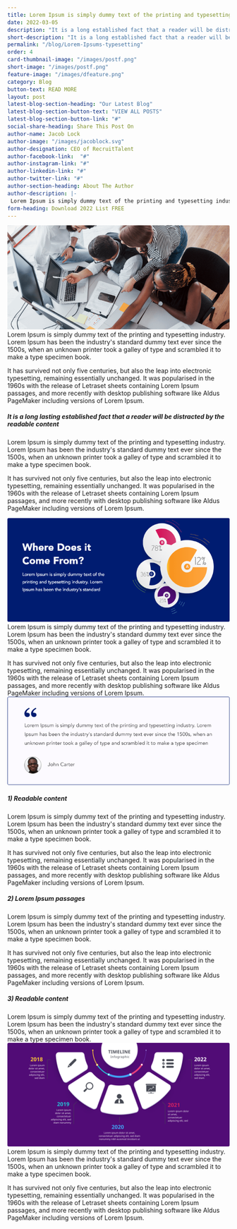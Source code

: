 ```yaml
---
title: Lorem Ipsum is simply dummy text of the printing and typesetting
date: 2022-03-05
description: "It is a long established fact that a reader will be distracted by the readable content of a page when looking at its layout. The point of using Lorem Ipsum is that it has a more-or-less "
short-description: "It is a long established fact that a reader will be distracted by the readable content of a page when looking at its layout. The point of using Lorem Ipsum is that it has a more-or-less "
permalink: "/blog/Lorem-Ipsums-typesetting"
order: 4
card-thumbnail-image: "/images/postf.png"
short-image: "/images/postf.png"
feature-image: "/images/dfeature.png"
category: Blog
button-text: READ MORE
layout: post
latest-blog-section-heading: "Our Latest Blog"
latest-blog-section-button-text: "VIEW ALL POSTS"
latest-blog-section-button-link: "#"
social-share-heading: Share This Post On 
author-name: Jacob Lock
author-image: "/images/jacoblock.svg"
author-designation: CEO of RecruitTalent 
author-facebook-link:  "#"
author-instagram-link: "#"
author-linkedin-link: "#"
author-twitter-link: "#"
author-section-heading: About The Author
author-description: |-
 Lorem Ipsum is simply dummy text of the printing and typesetting industry. Lorem Ipsum has been the industry's standard dummy text ever since the 1500s, when an unknown printer took a galley of type and scrambled it to make a type specimen book
form-heading: Download 2022 List FREE
---
```

![feature image](/images/dfeature.png)
Lorem Ipsum is simply dummy text of the printing and typesetting industry. Lorem Ipsum has been the industry's standard dummy text ever since the 1500s, when an unknown printer took a galley of type and scrambled it to make a type specimen book. 

It has survived not only five centuries, but also the leap into electronic typesetting, remaining essentially unchanged. It was popularised in the 1960s with the release of Letraset sheets containing Lorem Ipsum passages, and more recently with desktop publishing software like Aldus PageMaker including versions of Lorem Ipsum.
##### It is a long lasting established fact that a reader will be distracted by the readable content 
Lorem Ipsum is simply dummy text of the printing and typesetting industry. Lorem Ipsum has been the industry's standard dummy text ever since the 1500s, when an unknown printer took a galley of type and scrambled it to make a type specimen book. 

It has survived not only five centuries, but also the leap into electronic typesetting, remaining essentially unchanged. It was popularised in the 1960s with the release of Letraset sheets containing Lorem Ipsum passages, and more recently with desktop publishing software like Aldus PageMaker including versions of Lorem Ipsum.

![where does it come from](/images/wheredoesitcomefrom.png)
Lorem Ipsum is simply dummy text of the printing and typesetting industry. Lorem Ipsum has been the industry's standard dummy text ever since the 1500s, when an unknown printer took a galley of type and scrambled it to make a type specimen book. 

It has survived not only five centuries, but also the leap into electronic typesetting, remaining essentially unchanged. It was popularised in the 1960s with the release of Letraset sheets containing Lorem Ipsum passages, and more recently with desktop publishing software like Aldus PageMaker including versions of Lorem Ipsum.
![where does it come from](/images/jhon-carter-blog.png)
##### 1) Readable content 
Lorem Ipsum is simply dummy text of the printing and typesetting industry. Lorem Ipsum has been the industry's standard dummy text ever since the 1500s, when an unknown printer took a galley of type and scrambled it to make a type specimen book. 

It has survived not only five centuries, but also the leap into electronic typesetting, remaining essentially unchanged. It was popularised in the 1960s with the release of Letraset sheets containing Lorem Ipsum passages, and more recently with desktop publishing software like Aldus PageMaker including versions of Lorem Ipsum.
##### 2) Lorem Ipsum passages
Lorem Ipsum is simply dummy text of the printing and typesetting industry. Lorem Ipsum has been the industry's standard dummy text ever since the 1500s, when an unknown printer took a galley of type and scrambled it to make a type specimen book. 

It has survived not only five centuries, but also the leap into electronic typesetting, remaining essentially unchanged. It was popularised in the 1960s with the release of Letraset sheets containing Lorem Ipsum passages, and more recently with desktop publishing software like Aldus PageMaker including versions of Lorem Ipsum.
##### 3) Readable content 
Lorem Ipsum is simply dummy text of the printing and typesetting industry. Lorem Ipsum has been the industry's standard dummy text ever since the 1500s, when an unknown printer took a galley of type and scrambled it to make a type specimen book. 
![where does it come from](/images/relatedcontent.svg)
Lorem Ipsum is simply dummy text of the printing and typesetting industry. Lorem Ipsum has been the industry's standard dummy text ever since the 1500s, when an unknown printer took a galley of type and scrambled it to make a type specimen book. 

It has survived not only five centuries, but also the leap into electronic typesetting, remaining essentially unchanged. It was popularised in the 1960s with the release of Letraset sheets containing Lorem Ipsum passages, and more recently with desktop publishing software like Aldus PageMaker including versions of Lorem Ipsum.
